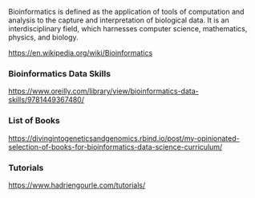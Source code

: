 
Bioinformatics is defined as the application of tools of computation and analysis to the capture and interpretation of biological data. It is an interdisciplinary field, which harnesses computer science, mathematics, physics, and biology.

https://en.wikipedia.org/wiki/Bioinformatics

### Bioinformatics Data Skills

https://www.oreilly.com/library/view/bioinformatics-data-skills/9781449367480/


### List of Books

https://divingintogeneticsandgenomics.rbind.io/post/my-opinionated-selection-of-books-for-bioinformatics-data-science-curriculum/

### Tutorials

https://www.hadriengourle.com/tutorials/